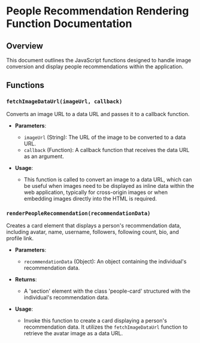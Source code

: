 # People Recommendation Rendering Function Documentation

## Overview

This document outlines the JavaScript functions designed to handle image conversion and display people recommendations within the application.

## Functions

### `fetchImageDataUrl(imageUrl, callback)`

Converts an image URL to a data URL and passes it to a callback function.

- **Parameters**:
  - `imageUrl` (String): The URL of the image to be converted to a data URL.
  - `callback` (Function): A callback function that receives the data URL as an argument.

- **Usage**:
  - This function is called to convert an image to a data URL, which can be useful when images need to be displayed as inline data within the web application, typically for cross-origin images or when embedding images directly into the HTML is required.

### `renderPeopleRecommendation(recommendationData)`

Creates a card element that displays a person's recommendation data, including avatar, name, username, followers, following count, bio, and profile link.

- **Parameters**:
  - `recommendationData` (Object): An object containing the individual's recommendation data.

- **Returns**:
  - A 'section' element with the class 'people-card' structured with the individual's recommendation data.

- **Usage**:
  - Invoke this function to create a card displaying a person's recommendation data. It utilizes the `fetchImageDataUrl` function to retrieve the avatar image as a data URL.